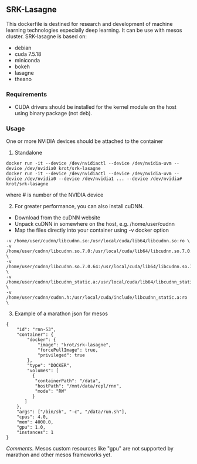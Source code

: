 
## SRK-Lasagne

This dockerfile is destined for research and development of machine learning technologies especially deep learning. It can be use with mesos cluster.
SRK-lasagne is based on:
- debian
- cuda 7.5.18
- miniconda
- bokeh
- lasagne
- theano

### Requirements

- CUDA drivers should be installed for the kernel module on the host using binary package (not deb).

### Usage

One or more NVIDIA devices should be attached to the container

1. Standalone
```
docker run -it --device /dev/nvidiactl --device /dev/nvidia-uvm --device /dev/nvidia0 krot/srk-lasagne
docker run -it --device /dev/nvidiactl --device /dev/nvidia-uvm --device /dev/nvidia0 --device /dev/nvidia1 ... --device /dev/nvidia# krot/srk-lasagne 
```
  where # is number of the NVIDIA device

2. For greater performance, you can also install cuDNN.
  - Download from the cuDNN website
  - Unpack cuDNN in somewhere on the host, e.g. /home/user/cudnn
  - Map the files directly into your container using -v docker option

```
-v /home/user/cudnn/libcudnn.so:/usr/local/cuda/lib64/libcudnn.so:ro \
-v /home/user/cudnn/libcudnn.so.7.0:/usr/local/cuda/lib64/libcudnn.so.7.0:ro \
-v /home/user/cudnn/libcudnn.so.7.0.64:/usr/local/cuda/lib64/libcudnn.so.7.0.64:ro \
-v /home/user/cudnn/libcudnn_static.a:/usr/local/cuda/lib64/libcudnn_static.a:ro \
-v /home/user/cudnn/cudnn.h:/usr/local/cuda/include/libcudnn_static.a:ro \

```
3. Example of a marathon json for mesos
```
{
    "id": "rnn-53",
    "container": {
        "docker": {
            "image": "krot/srk-lasagne",
            "forcePullImage": true,
            "privileged": true
        },
        "type": "DOCKER",
        "volumes": [
          {
           "containerPath": "/data",
           "hostPath": "/mnt/data/repl/rnn",
           "mode": "RW"
          }
       ]
    },
    "args": ["/bin/sh", "-c", "/data/run.sh"],
    "cpus": 4.0,
    "mem": 4000.0,
    "gpu": 1.0,
    "instances": 1
}
```
*Comments.* Mesos custom resources like "gpu" are not supported by marathon and other mesos frameworks yet. 
